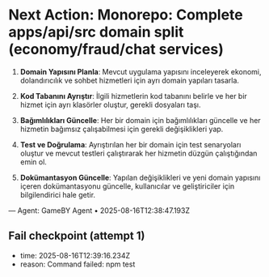 # Next Action: Monorepo: Complete apps/api/src domain split (economy/fraud/chat services)

1. **Domain Yapısını Planla**: Mevcut uygulama yapısını inceleyerek ekonomi, dolandırıcılık ve sohbet hizmetleri için ayrı domain yapıları tasarla.

2. **Kod Tabanını Ayrıştır**: İlgili hizmetlerin kod tabanını belirle ve her bir hizmet için ayrı klasörler oluştur, gerekli dosyaları taşı.

3. **Bağımlılıkları Güncelle**: Her bir domain için bağımlılıkları güncelle ve her hizmetin bağımsız çalışabilmesi için gerekli değişiklikleri yap.

4. **Test ve Doğrulama**: Ayrıştırılan her bir domain için test senaryoları oluştur ve mevcut testleri çalıştırarak her hizmetin düzgün çalıştığından emin ol.

5. **Dokümantasyon Güncelle**: Yapılan değişiklikleri ve yeni domain yapısını içeren dokümantasyonu güncelle, kullanıcılar ve geliştiriciler için bilgilendirici hale getir.

— Agent: GameBY Agent • 2025-08-16T12:38:47.193Z


## Fail checkpoint (attempt 1)
- time: 2025-08-16T12:39:16.234Z
- reason: Command failed: npm test
